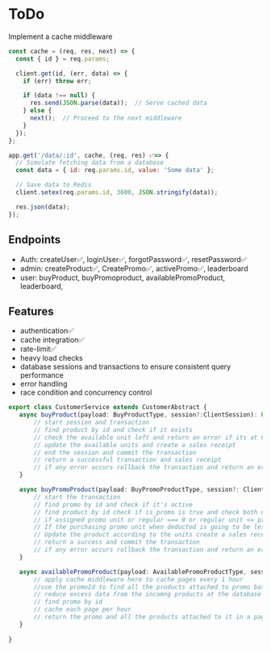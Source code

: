 # ToDo

Implement a cache middleware
```js
const cache = (req, res, next) => {
  const { id } = req.params;

  client.get(id, (err, data) => {
    if (err) throw err;

    if (data !== null) {
      res.send(JSON.parse(data));  // Serve cached data
    } else {
      next();  // Proceed to the next middleware
    }
  });
};

app.get('/data/:id', cache, (req, res) ✅=> {
  // Simulate fetching data from a database
  const data = { id: req.params.id, value: 'Some data' };

  // Save data to Redis
  client.setex(req.params.id, 3600, JSON.stringify(data));

  res.json(data);
});
```
## Endpoints
- Auth: createUser✅, loginUser✅, forgotPassword✅, resetPassword✅
- admin: createProduct✅, CreatePromo✅, activePromo✅, leaderboard
- user: buyProduct, buyPromoproduct, availablePromoProduct, leaderboard,

## Features
- authentication✅
- cache integration✅
- rate-limit✅
- heavy load checks
- database sessions and transactions to ensure consistent query performance
- error handling
- race condition and concurrency control

 <!-- check if product for a promo is available  -->
 <!-- if yes update the promo with it's necessary promo condition -->
 <!-- if no seed in the products more than 200 allocated unit for flash sale promo -->
 <!-- endpoint for normal sales  -->
 <!-- endpoint for flash sales and if a promo product is exhausted no deficit -->
 <!-- endpoint to return the remaining stock from a promo with product id -->


 ```ts
export class CustomerService extends CustomerAbstract { 
    async buyProduct(payload: BuyProductType, session?:ClientSession): Promise<ISale> {
        // start session and transaction
        // find product by id and check if it exists
        // check the available unit left and return an error if its at 0 or after deducting the units it will be less than 0
        // update the available units and create a sales receipt
        // end the session and commit the transaction
        // return a successful transaction and sales receipt
        // if any error occurs rollback the transaction and return an error message
    }

    async buyPromoProduct(payload: BuyPromoProductType, session?: ClientSession): Promise<ISale> {
        // start the transaction
        // find promo by id and check if it's active
        // find product by id check if is_promo is true and check both units and available units
        // if assigned promo unit or regular === 0 or regular unit <= promo unit update the the is_promo to false and return an error
        // If the purchasing promo unit when deducted is going to be less than 0 return an error
        // Update the product according to the units create a sales receipt for the promo purchase and return the sales receipts
        // return a success and commit the transaction
        // if any error occurs rollback the transaction and return an error message
    }

    async availablePromoProduct(payload: AvailablePromoProductType, session?: ClientSession): Promise<IProduct> {
        // apply cache middleware here to cache pages every 1 hour
        //use the promoId to find all the products attached to promo based on their details
        // reduce excess data from the incomng products at the database level
        // find promo by id
        // cache each page per hour
        // return the promo and all the products attached to it in a paginated format
    }
    
}
 ```